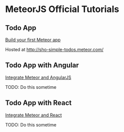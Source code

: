 MeteorJS Official Tutorials
============================

Todo App
--------

[Build your first Meteor app](https://www.meteor.com/tutorials/blaze/creating-an-app)

Hosted at http://sho-simple-todos.meteor.com/

Todo App with Angular
---------------------

[Integrate Meteor and AngularJS](https://www.meteor.com/tutorials/angular/creating-an-app)

TODO: Do this sometime

Todo App with React
-------------------

[Integrate Meteor and React](https://www.meteor.com/tutorials/react/creating-an-app)

TODO: Do this sometime
